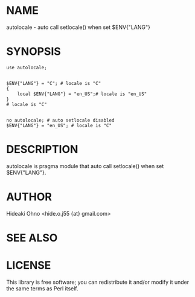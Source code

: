 # NAME

autolocale - auto call setlocale() when set $ENV{"LANG"}

# SYNOPSIS

    use autolocale;
    

    $ENV{"LANG"} = "C"; # locale is "C"
    {
        local $ENV{"LANG"} = "en_US";# locale is "en_US"
    }
    # locale is "C"
    

    no autolocale; # auto setlocale disabled
    $ENV{"LANG"} = "en_US"; # locale is "C"

# DESCRIPTION

autolocale is pragma module that auto call setlocale() when set $ENV{"LANG"}.

# AUTHOR

Hideaki Ohno <hide.o.j55 {at} gmail.com>

# SEE ALSO

# LICENSE

This library is free software; you can redistribute it and/or modify
it under the same terms as Perl itself.
